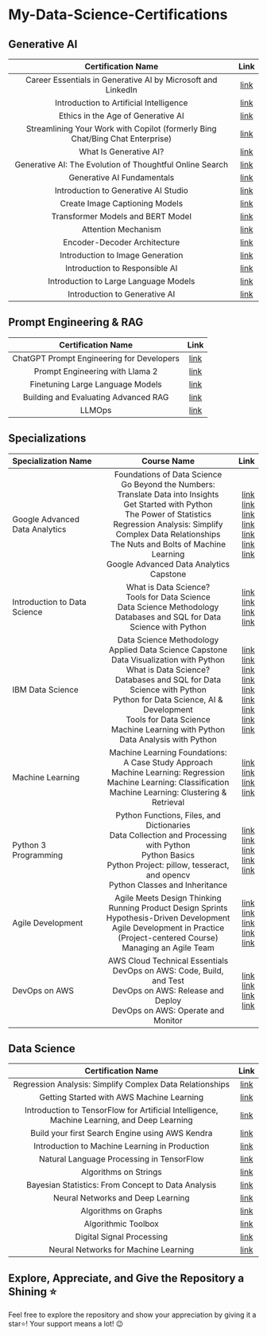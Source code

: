 # My-Data-Science-Certifications
## Generative AI
| Certification Name  |Link   |
| :------------: | :------------: |
|Career Essentials in Generative AI by Microsoft and LinkedIn   | [link ](https://www.linkedin.com/learning/certificates/c5f55de4b8f5eeaa8fab9c952631d704ec8731901b2a0f526d62905f6c1e9011 "link ") |
|Introduction to Artificial Intelligence   | [link ](https://www.linkedin.com/learning/certificates/df8ad4c40ffd7f505e83bd9e23431d4f5cdd27401a09a36216064d56b9b3e8af "link ") |
|Ethics in the Age of Generative AI   | [link ](https://www.linkedin.com/learning/certificates/6e5969c6b881fe16ba03007b0eaeb96f831e91d60a164378b4562a5b1836d470 "link ") |
|Streamlining Your Work with Copilot (formerly Bing Chat/Bing Chat Enterprise)   | [link ](https://www.linkedin.com/learning/certificates/06c12801b34092a5b743d9164ad0b4c9e526552c06718fdc37ed76b61a0225f5 "link ") |
|What Is Generative AI?   | [link ](https://www.linkedin.com/learning/certificates/cbc2a71e284a38893b68d7b43e7b19b934e1088805e18253e0c1ecb3240f8c9a "link ") |
|Generative AI: The Evolution of Thoughtful Online Search   | [link ](https://www.linkedin.com/learning/certificates/4dfc1dbe631aebcb1e6b14d878f72c8d2621a7f49eae0890da308815873266a4 "link ") |
|Generative AI Fundamentals   | [link ](https://www.cloudskillsboost.google/public_profiles/9292217d-76c0-4434-9bb7-51cecd014388 "link ") |
|Introduction to Generative AI Studio   | [link ](https://www.cloudskillsboost.google/public_profiles/9292217d-76c0-4434-9bb7-51cecd014388 "link ") |
|Create Image Captioning Models  | [link ](https://www.cloudskillsboost.google/public_profiles/9292217d-76c0-4434-9bb7-51cecd014388 "link ") |
|Transformer Models and BERT Model  | [link ](https://www.cloudskillsboost.google/public_profiles/9292217d-76c0-4434-9bb7-51cecd014388 "link ") |
|Attention Mechanism  | [link ](https://www.cloudskillsboost.google/public_profiles/9292217d-76c0-4434-9bb7-51cecd014388 "link ") |
|Encoder-Decoder Architecture  | [link ](https://www.cloudskillsboost.google/public_profiles/9292217d-76c0-4434-9bb7-51cecd014388 "link ") |
|Introduction to Image Generation  | [link ](https://www.cloudskillsboost.google/public_profiles/9292217d-76c0-4434-9bb7-51cecd014388 "link ") |
|Introduction to Responsible AI | [link ](https://www.cloudskillsboost.google/public_profiles/9292217d-76c0-4434-9bb7-51cecd014388 "link ") |
|Introduction to Large Language Models  | [link ](https://www.cloudskillsboost.google/public_profiles/9292217d-76c0-4434-9bb7-51cecd014388 "link ") |
|Introduction to Generative AI  | [link ](https://www.cloudskillsboost.google/public_profiles/9292217d-76c0-4434-9bb7-51cecd014388 "link ") |

## Prompt Engineering & RAG
| Certification Name  |Link   |
| :------------: | :------------: |
|ChatGPT Prompt Engineering for Developers   | [link ](https://learn.deeplearning.ai/accomplishments/95d56940-81c7-404c-80a9-fa98d36dae46?usp=sharing "link ") |
|Prompt Engineering with Llama 2   | [link ](https://learn.deeplearning.ai/accomplishments/e6e846f8-3240-439a-a56b-33c5f3e18e6a?usp=sharing "link ") |
|Finetuning Large Language Models   | [link ](https://learn.deeplearning.ai/accomplishments/ac96ad54-695e-4bf5-b9fc-deb6ed9e2d04?usp=sharing "link ") |
|Building and Evaluating Advanced RAG  | [link ](https://learn.deeplearning.ai/accomplishments/ac96ad54-695e-4bf5-b9fc-deb6ed9e2d04?usp=sharing "link ") |
|LLMOps  | [link ](https://learn.deeplearning.ai/accomplishments/fb9d2a4f-a82d-4575-ba91-b0dae7caa4bb?usp=sharing "link ") |

## Specializations
| Specialization Name | Course Name | Link |
| :---         |     :---:      |          ---: |
| Google Advanced Data Analytics   | Foundations of Data Science <br> Go Beyond the Numbers: Translate Data into Insights <br> Get Started with Python <br> The Power of Statistics <br> Regression Analysis: Simplify Complex Data Relationships <br> The Nuts and Bolts of Machine Learning <br> Google Advanced Data Analytics Capstone | [link ](https://coursera.org/share/4a41916e4268346082529f00dae5e601 "link ")  <br> [link ](https://coursera.org/share/17a4e8cda6e1b655404d477ca0701213 "link ") <br> [link ](https://coursera.org/share/716aee7773c8aec1df7fe0285a533280 "link ") <br> [link ](https://coursera.org/share/a29eeaff13722eeb3d10ef2c2714b6ce "link ") <br> [link ](https://coursera.org/share/f30de3cc5271e44d35da456299907f40 "link ") <br> [link ](https://coursera.org/share/69fa1386c5ff3383ab6cc36446436e3d "link ") <br> [link ](https://coursera.org/share/5e515b7c174f4893c968ca728225be7e "link ")|
| Introduction to Data Science     | What is Data Science? <br> Tools for Data Science <br> Data Science Methodology  <br> Databases and SQL for Data Science with Python   | [link ](https://coursera.org/share/4f81401b548909c1ba1c07a18bc4f556 "link ") <br> [link ](https://coursera.org/share/409f95f6ea9b7b90166fa88a4ad19130 "link ") <br> [link ](https://coursera.org/share/2061ace0af17d485a8ccbe605a509db6 "link ") <br> [link ](https://coursera.org/share/97c8e7c197a5495de5f75d996f90ef84 "link ")     |
| IBM Data Science     | Data Science Methodology <br> Applied Data Science Capstone <br> Data Visualization with Python <br> What is Data Science? <br> Databases and SQL for Data Science with Python <br> Python for Data Science, AI & Development <br> Tools for Data Science <br> Machine Learning with Python <br> Data Analysis with Python| [link ](https://coursera.org/share/2061ace0af17d485a8ccbe605a509db6 "link ") <br> [link ](https://coursera.org/share/0d05ad34d52f46cd9199a26376d2bef0 "link ") <br> [link ](https://coursera.org/share/bea2cfc47a6ed9f2abdd682d04b99bd6 "link ") <br> [link ](https://coursera.org/share/4f81401b548909c1ba1c07a18bc4f556 "link ") <br> [link ](https://coursera.org/share/97c8e7c197a5495de5f75d996f90ef84 "link ") <br> [link ](https://coursera.org/share/972e82d97b2f21d8caf333027ec9bb77 "link ") <br> [link ](https://coursera.org/share/409f95f6ea9b7b90166fa88a4ad19130 "link ") <br> [link ](https://coursera.org/share/bfefcba4145e05f29b44d53f077d75a4 "link ") <br> [link ](https://coursera.org/share/4519f911c68c07412f8838d5ce910fe4 "link ")    |
| Machine Learning     | Machine Learning Foundations: A Case Study Approach <br> Machine Learning: Regression <br> Machine Learning: Classification <br> Machine Learning: Clustering & Retrieval     | [link ](https://coursera.org/share/16fc3874bf22ae10a6ef1951ecc1bb61 "link ") <br> [link ](https://coursera.org/share/fb604b04a09ee85ddeab223d732f3a42 "link ") <br> [link ](https://coursera.org/share/fcab95d67190a952e407e8e487aa4516 "link ") <br> [link ](https://coursera.org/share/f4d52630858fb1db1e5911e3edfd7353 "link ")      |
| Python 3 Programming     | Python Functions, Files, and Dictionaries <br> Data Collection and Processing with Python <br> Python Basics <br> Python Project: pillow, tesseract, and opencv <br> Python Classes and Inheritance   | [link ](https://coursera.org/share/4b0bc1835cc62e87eab1c6ffbeacb9bd "link ") <br> [link ](https://coursera.org/share/793cba877ec92cd669ad3aeb88e91c34 "link ") <br> [link ](https://coursera.org/share/b73d59596e593081492fe54279b790b0 "link ") <br> [link ](https://coursera.org/share/1a7d2b5580b6337e7d77e92c4d902e0d "link ") <br> [link ](https://coursera.org/share/273c89f70e8254889a9d3a1d9c4c7b4e "link ")      |
| Agile Development     | Agile Meets Design Thinking <br> Running Product Design Sprints <br> Hypothesis-Driven Development <br> Agile Development in Practice (Project-centered Course) <br> Managing an Agile Team     | [link ](https://coursera.org/share/8b088da236d6a57aa1909e5a96f2bcf4 "link ") <br> [link ](https://coursera.org/share/6bae9b121a908a082e579593c42f67f0 "link ") <br> [link ](https://coursera.org/share/9ad9c26766049681cc615ee0fce37280 "link ") <br> [link ](https://coursera.org/share/c316eb8b00a7cd8eff21a6c69661d80d "link ") <br> [link ](https://coursera.org/share/22ee74ab12d6aed783598c4266d02388 "link ")    |
| DevOps on AWS     | AWS Cloud Technical Essentials <br> DevOps on AWS: Code, Build, and Test <br> DevOps on AWS: Release and Deploy <br> DevOps on AWS: Operate and Monitor     | [link ](https://coursera.org/share/0524be9fa1778049ad872217e521e6ce "link ")  <br> [link ](https://coursera.org/share/d70f14b1e33e4bca080e886bcb940b14 "link ")  <br> [link ](https://coursera.org/share/a91b1d23fae5f8b56d804d34f023f7f0 "link ") <br> [link ](https://coursera.org/share/6328b293d97301e556b41296aaa2ff28 "link ")   |

## Data Science
| Certification Name  |Link   |
| :------------: | :------------: |
|Regression Analysis: Simplify Complex Data Relationships   | [link ](https://coursera.org/share/7e11fef46165edaa62470c4044659c78 "link ") |
|Getting Started with AWS Machine Learning   | [link ](https://coursera.org/share/6515983a0141a31cd740597e18d8ff06 "link ") |
|Introduction to TensorFlow for Artificial Intelligence, Machine Learning, and Deep Learning   | [link ](https://coursera.org/share/0e1c31a5b1b50ca2b822de78c0e7446a "link ") |
|Build your first Search Engine using AWS Kendra   | [link ](https://coursera.org/share/b87df5626750c61a1f3e008b9e56c3e3 "link ") |
|Introduction to Machine Learning in Production   | [link ](https://coursera.org/share/02bebeea63cbed1ad245a6440fdefe20 "link ") |
|Natural Language Processing in TensorFlow   | [link ](https://coursera.org/share/221cf51c36caec274d497ff1ae1f321c "link ") |
|Algorithms on Strings   | [link ](https://coursera.org/share/3c395ce5a85ec180a709f2dc8ea255c9 "link ") |
|Bayesian Statistics: From Concept to Data Analysis   | [link ](https://coursera.org/share/055ca8c4d657cb5c59e27b024de15c5b "link ") |
|Neural Networks and Deep Learning   | [link ](https://coursera.org/share/98ef9776279743cb094e63db62dffa97 "link ") |
|Algorithms on Graphs   | [link ](https://coursera.org/share/e50213bf94f68c98aa001f4fa38912d5 "link ") |
|Algorithmic Toolbox   | [link ](https://coursera.org/share/057a02efd582d42e1c50d47ccaa32a5b "link ") |
|Digital Signal Processing   | [link ](https://coursera.org/share/ba30af4beb1c1bcde250b4d991602dfe "link ") |
|Neural Networks for Machine Learning   | [link ](https://coursera.org/share/4eb7c9957a7f63368ae52edff2a56d52 "link ") |


## Explore, Appreciate, and Give the Repository a Shining ⭐
Feel free to explore the repository and show your appreciation by giving it a star⭐! Your support means a lot! 😉
